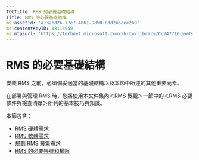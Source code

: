```yaml
---
TOCTitle: RMS 的必要基礎結構
Title: RMS 的必要基礎結構
ms:assetid: 'a132ed26-77e7-4061-9850-8dd246cee2b9'
ms:contentKeyID: 18113050
ms:mtpsurl: 'https://technet.microsoft.com/zh-tw/library/Cc747710(v=WS.10)'
---
```


RMS 的必要基礎結構
==================

安裝 RMS 之前，必須備妥適當的基礎結構以及本節中所述的其他重要元素。

在部署與管理 RMS 時，您將使用本文件集內＜RMS 概觀＞一節中的＜RMS 必要條件與檢查清單＞所列的基本技巧與知識。

本節包含：

-   [RMS 硬體需求](https://technet.microsoft.com/247735de-e901-4f4f-b69e-254680d2f6ba)
-   [RMS 軟體需求](https://technet.microsoft.com/17faf2ad-2366-4a92-98a5-766e20a0f741)
-   [規劃 RMS 叢集需求](https://technet.microsoft.com/ec4023eb-4d39-4551-9789-c8a2d973a55b)
-   [RMS 的必要帳號和權限](https://technet.microsoft.com/07a51daa-6823-41e6-b453-92f1a0592361)